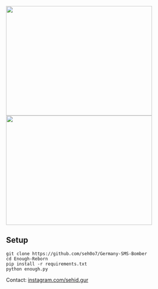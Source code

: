 
<img src=https://jpcdn.it/img/228e57f14fc1aa526efe2c059db6717b.png height="300px" width="400px"/>
<img src=https://jpcdn.it/img/89e316496efe62c1e717eadaa76a570c.png height="300px" width="400px"/>


<h2>Setup</h2>

```console
git clone https://github.com/seh0o7/Germany-SMS-Bomber
cd Enough-Reborn
pip install -r requirements.txt
python enough.py
```

Contact: [instagram.com/sehid.gur](https://instagram.com/sehid.gur)
